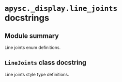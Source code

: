 # `apysc._display.line_joints` docstrings

## Module summary

Line joints enum definitions.

## `LineJoints` class docstring

Line joints style type definitions.